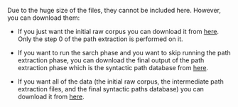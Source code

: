 Due to the huge size of the files, they cannot be included here. However, you can download them:

- If you just want the initial raw corpus you can download it from [here](). Only the step 0 of the path extraction is performed on it.

- If you want to run the sarch phase and you want to skip running the path extraction phase, you can download the final output of the path extraction phase which is the syntactic path database from [here]().

- If you want all of the data (the initial raw corpus, the intermediate path extraction files, and the final syntactic paths database) you can download it from [here]().
